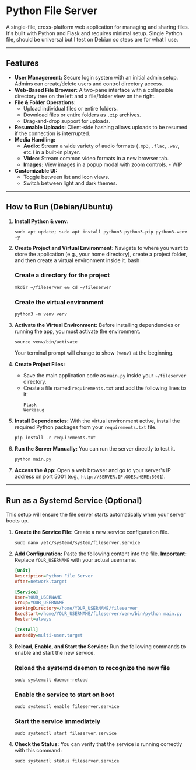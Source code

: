 # Python File Server

A single-file, cross-platform web application for managing and sharing files. It's built with Python and Flask and requires minimal setup. 
Single Python file, should be universal but I test on Debian so steps are for what I use.

---

## Features

* **User Management:** Secure login system with an initial admin setup. Admins can create/delete users and control directory access.
* **Web-Based File Browser:** A two-pane interface with a collapsible directory tree on the left and a file/folder view on the right.
* **File & Folder Operations:**
    * Upload individual files or entire folders.
    * Download files or entire folders as `.zip` archives.
    * Drag-and-drop support for uploads.
* **Resumable Uploads:** Client-side hashing allows uploads to be resumed if the connection is interrupted.
* **Media Handling:**
    * **Audio:** Stream a wide variety of audio formats (`.mp3`, `.flac`, `.wav`, etc.) in a built-in player.
    * **Video:** Stream common video formats in a new browser tab.
    * **Images:** View images in a popup modal with zoom controls. - WIP
* **Customizable UI:**
    * Toggle between list and icon views.
    * Switch between light and dark themes.

---

## How to Run (Debian/Ubuntu)

1.  **Install Python & venv:**
    ```
    sudo apt update; sudo apt install python3 python3-pip python3-venv -y
    ```

2.  **Create Project and Virtual Environment:**
    Navigate to where you want to store the application (e.g., your home directory), create a project folder, and then create a virtual environment inside it.
    bash
    ### Create a directory for the project
    ```
    mkdir ~/fileserver && cd ~/fileserver
    ```

    ### Create the virtual environment
    ```
    python3 -m venv venv
    ```
   

3.  **Activate the Virtual Environment:**
    Before installing dependencies or running the app, you must activate the environment.
    ```
    source venv/bin/activate
    ```
    Your terminal prompt will change to show `(venv)` at the beginning.

4.  **Create Project Files:**
    * Save the main application code as `main.py` inside your `~/fileserver` directory.
    * Create a file named `requirements.txt` and add the following lines to it:
      ```
      Flask
      Werkzeug
      ```

5.  **Install Dependencies:**
    With the virtual environment active, install the required Python packages from your `requirements.txt` file.
    ```
    pip install -r requirements.txt
    ```

6.  **Run the Server Manually:**
    You can run the server directly to test it.
    ```
    python main.py
    ```

7.  **Access the App:**
    Open a web browser and go to your server's IP address on port 5001 (e.g., `http://SERVER.IP.GOES.HERE:5001`).

---

## Run as a Systemd Service (Optional)

This setup will ensure the file server starts automatically when your server boots up.

1.  **Create the Service File:**
    Create a new service configuration file.
    ```
    sudo nano /etc/systemd/system/fileserver.service
    ```

2.  **Add Configuration:**
    Paste the following content into the file. **Important:** Replace `YOUR_USERNAME` with your actual username.

    ```ini
    [Unit]
    Description=Python File Server
    After=network.target

    [Service]
    User=YOUR_USERNAME
    Group=YOUR_USERNAME
    WorkingDirectory=/home/YOUR_USERNAME/fileserver
    ExecStart=/home/YOUR_USERNAME/fileserver/venv/bin/python main.py
    Restart=always

    [Install]
    WantedBy=multi-user.target
    ```

3.  **Reload, Enable, and Start the Service:**
    Run the following commands to enable and start the new service.
    
    ### Reload the systemd daemon to recognize the new file
    ```
    sudo systemctl daemon-reload
    ```

    ### Enable the service to start on boot
    ```
    sudo systemctl enable fileserver.service
    ```

    ### Start the service immediately
    ```
    sudo systemctl start fileserver.service
    ```
    

5.  **Check the Status:**
    You can verify that the service is running correctly with this command:
    ```
    sudo systemctl status fileserver.service
    ```

